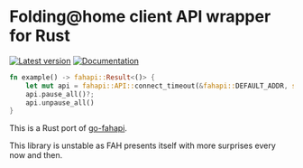 # Folding@home client API wrapper for Rust

[![Latest version](https://img.shields.io/crates/v/fahapi.svg)](https://crates.io/crates/fahapi) [![Documentation](https://docs.rs/fahapi/badge.svg)](https://docs.rs/fahapi/0.1.0/fahapi/)

```rust
fn example() -> fahapi::Result<()> {
    let mut api = fahapi::API::connect_timeout(&fahapi::DEFAULT_ADDR, std::time::Duration::from_secs(1))?;
    api.pause_all()?;
    api.unpause_all()
}
```

This is a Rust port of [go-fahapi](https://github.com/MakotoE/go-fahapi).

This library is unstable as FAH presents itself with more surprises every now and then.
